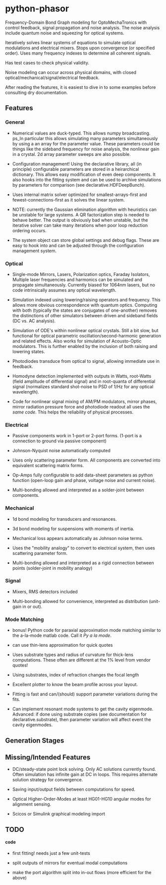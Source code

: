 # python-phasor

Frequency-Domain Bond Graph modeling for OptoMechaTronics with control feedback, signal propagation and noise analysis. The noise
analysis include quantum noise and squeezing for optical systems. 

Iteratively solves linear systems of equations to simulate optical modulations and electrical mixers. Stops upon convergence (or specified order). Uses many frequency indexes to
determine all coherent signals.

Has test cases to check physical validity.

Noise modeling can occur across physical domains, with closed optical/mechanical/signal/electrical feedback.

After reading the features, it is easiest to dive in to some examples before consulting dry documentation.

## Features

### General
 * Numerical values are duck-typed. This allows numpy broadcasting. ps_In particular this allows simulating many parameters simultaneously by using a an array for the parameter value. These parameters could be things like the sideband frequency for noise analysis, the nonlinear gain in a crystal. 2d array parameter sweeps are also possible.
 
 * Configuration management! Using the declarative library, all (in principle) configurable parameters are stored in a heirarchical dictionary. This allows easy modification of even deep components. It also hooks into the fitting system and can be used to archive simulations by parameters for comparison (see declarative.HDFDeepBunch).
 
 * Uses internal matrix solver optimized for smallest-arrays-first and fewest-connections-first as it solves the linear system.

 * NOTE: currently the Gaussian elimination algorithm with heuristics can be unstable for large systems. A QR factorization step is needed to behave better. The output is obviously bad when unstable, but the iterative solver can take many iterations when poor loop reduction ordering occurs.
 
 * The system object can store global settings and debug flags. These are easy to hook into and can be adjusted through the configuration management system.

### Optical
 * Single-mode Mirrors, Lasers, Polarization optics, Faraday Isolators, Multiple laser frequencies and harmonics can be simulated and propagate simultaneously. Currently biased for 1064nm lasers, but no code intrinsically assumes any optical wavelength.

 * Simulation indexed using lowering/raising operators and frequency. This allows more obvious correspondence with quantum optics. Computing with both (typically the states are conjugates of one-another) removes the distinctions of other simulators between driven and sideband fields (DC vs. AC analysis).

 * Simulation of ODE's within nonlinear optical crystals. Still a bit slow, but functional for optical parametric oscillation/second-harmonic generation and related effects. Also works for simulation of Acousto-Optic modulators. This is further enabled by the inclusion of both raising and lowering states.
 
 * Photodiodes transduce from optical to signal, allowing immediate use in feedback.
 
 * Homodyne detection implemented with outputs in Watts, root-Watts (field amplitude of differential signal) and in root-quanta of differential signal (normalizes standard shot-noise to PSD of 1/Hz for any optical wavelength).
 
 * Code for nonlinear signal mixing of AM/PM modulators, mirror phases, mirror radiation pressure force and photodiode readout all uses the _same code_. This helps the reliability of physical processes.

### Electrical
 * Passive components work in 1-port or 2-port forms. (1-port is a connection to ground via passive component)

 * Johnson-Nyquist noise automatically computed

 * Uses only scattering parameter form. All components are converted into equivalent scattering matrix forms. 
 
 * Op-Amps fully configurable to add data-sheet parameters as python function (open-loop gain and phase, voltage noise and current noise).
 
 * Multi-bonding allowed and interpreted as a solder-joint between components.
 

### Mechanical 
 * 1d bond modeling for transducers and resonances.

 * 3d bond modeling for suspensions with moments of inertia.

 * Mechanical loss appears automatically as Johnson noise terms.
 
 * Uses the "mobility analogy" to convert to electrical system, then uses scattering parameter form.

 * Multi-bonding allowed and interpreted as a rigid connection between points (solder-joint in mobility analogy)
 
### Signal
 * Mixers, RMS detectors included
 
 * Multi-bonding allowed for convenience, interpreted as distribution (unit-gain in or out).
 
### Mode Matching
 * bonus! Python code for paraxial approximation mode matching similar to the a-la-mode matlab code. Call it _Py a la mode_.
 
 * can use thin-lens approximation for quick quotes
 
 * Uses substrate types and radius of curvature for thick-lens computations. These often are different at the 1% level from vendor quotes!
 
 * Using substrates, index of refraction changes the focal length
 
 * Excellent plotter to know the beam profile across your layout.
 
 * Fitting is fast and can/(should) support parameter variations during the fits.
 
 * Can implement resonant mode systems to get the cavity eigenmode. Advanced: if done using substrate copies (see documentation for declarative.substrate), then parameter variation will affect event the cavity eigenmodes.

## Generation Stages

## Missing/Intended Features

 * DC/steady-state point lock solving. Only AC solutions currently found. Often simulation has infinite gain at DC in loops. This requires alternate solution strategy for convergence.
 
 * Saving input/output fields between computations for speed.

 * Optical Higher-Order-Modes at least HG01-HG10 angular modes for alignment sensing.

 * Scicos or Simulink graphical modeling import

## TODO
#### code
 * first fitting! needs just a few unit-tests
 
 * split outputs of mirrors for eventual modal computations
 * make the port algorithm split into in-out flows (more efficient for the above)
 
